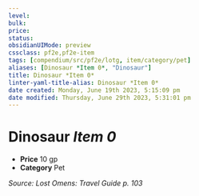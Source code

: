 ```yaml
---
level:
bulk:
price:
status:
obsidianUIMode: preview
cssclass: pf2e,pf2e-item
tags: [compendium/src/pf2e/lotg, item/category/pet]
aliases: [Dinosaur *Item 0*, "Dinosaur"]
title: Dinosaur *Item 0*
linter-yaml-title-alias: Dinosaur *Item 0*
date created: Monday, June 19th 2023, 5:15:09 pm
date modified: Thursday, June 29th 2023, 5:31:01 pm
---
```


# Dinosaur *Item 0*

- **Price** 10 gp
- **Category** Pet

*Source: Lost Omens: Travel Guide p. 103*
